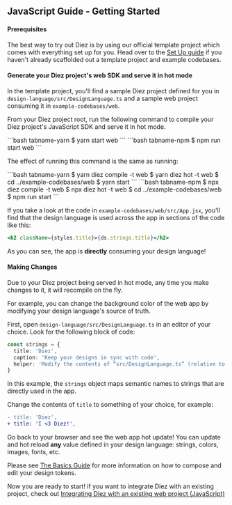 ## JavaScript Guide - Getting Started

#### Prerequisites

The best way to try out Diez is by using our official template project which comes with everything set up for you. Head over to the [Set Up guide](/getting-started#set-up) if you haven't already scaffolded out a template project and example codebases.

#### Generate your Diez project's web SDK and serve it in hot mode

In the template project, you'll find a sample Diez project defined for you in `design-language/src/DesignLanguage.ts` and a sample web project consuming it in `example-codebases/web`.

From your Diez project root, run the following command to compile your Diez project's JavaScript SDK and serve it in hot mode.

<CodeTabs>
```bash tabname-yarn
$ yarn start web
```
```bash tabname-npm
$ npm run start web
```
</CodeTabs>

The effect of running this command is the same as running:

<CodeTabs>
```bash tabname-yarn
$ yarn diez compile -t web
$ yarn diez hot -t web
$ cd ../example-codebases/web
$ yarn start
```
```bash tabname-npm
$ npx diez compile -t web
$ npx diez hot -t web
$ cd ../example-codebases/web
$ npm run start
```
</CodeTabs>

If you take a look at the code in `example-codebases/web/src/App.jsx`, you'll find that the design language is used across the app in sections of the code like this:

```jsx
<h2 className={styles.title}>{ds.strings.title}</h2>
```

As you can see, the app is **directly** consuming your design language!

#### Making Changes

Due to your Diez project being served in hot mode, any time you make changes to it, it will recompile on the fly.

For example, you can change the background color of the web app by modifying your design language's source of truth.

First, open `design-language/src/DesignLanguage.ts` in an editor of your choice. Look for the following block of code:

```typescript
const strings = {
  title: 'Diez',
  caption: 'Keep your designs in sync with code',
  helper: 'Modify the contents of “src/DesignLanguage.ts” (relative to the root of the Diez project) to see changes to the design language in real time.'
}
```

In this example, the `strings` object maps semantic names to strings that are directly used in the app.

Change the contents of `title` to something of your choice, for example:

```Diff
- title: 'Diez',
+ title: 'I <3 Diez!',
```

Go back to your browser and see the web app hot update! You can update and hot reload **any** value defined in your design language: strings, colors, images, fonts, etc.

Please see [The Basics Guide](/getting-started/the-basics) for more information on how to compose and edit your design tokens.


Now you are ready to start! if you want to integrate Diez with an existing project, check out [Integrating Diez with an existing web project (JavaScript)](/existing-project-integration/javascript/)
